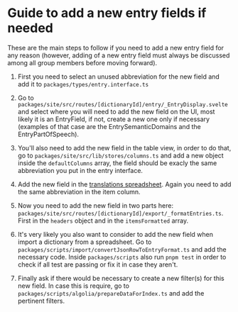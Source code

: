 # Guide to add a new entry fields if needed

These are the main steps to follow if you need to add a new entry field for any reason (however, adding of a new entry field must always be discussed among all group members before moving forward).

1. First you need to select an unused abbreviation for the new field and add it to `packages/types/entry.interface.ts`

2. Go to `packages/site/src/routes/[dictionaryId]/entry/_EntryDisplay.svelte` and select where you will need to add the new field on the UI, most likely it is an EntryField, if not, create a new one only if necessary (examples of that case are the EntrySemanticDomains and the EntryPartOfSpeech).

3. You'll also need to add the new field in the table view, in order to do that, go to `packages/site/src/lib/stores/columns.ts` and add a new object inside the `defaultColumns` array, the field should be exacly the same abbreviation you put in the entry interface.

4. Add the new field in the [translations spreadsheet](https://docs.google.com/spreadsheets/d/1SqtfUvYYAEQSFTaTPoAJq6k-wlbuAgWCkswE_kiUhLs/edit#gid=0). Again you need to add the same abbreviation in the item column.

5. Now you need to add the new field in two parts here: `packages/site/src/routes/[dictionaryId]/export/_formatEntries.ts`. First in the `headers` object and in the `itemsFormatted` array.

6. It's very likely you also want to consider to add the new field when import a dictionary from a spreadsheet. Go to `packages/scripts/import/convertJsonRowToEntryFormat.ts` and add the necessary code. Inside `packages/scripts` also run `pnpm test` in order to check if all test are passing or fix it in case they aren't.

7. Finally ask if there would be necessary to create a new filter(s) for this new field. In case this is require, go to `packages/scripts/algolia/prepareDataForIndex.ts` and add the pertinent filters.
